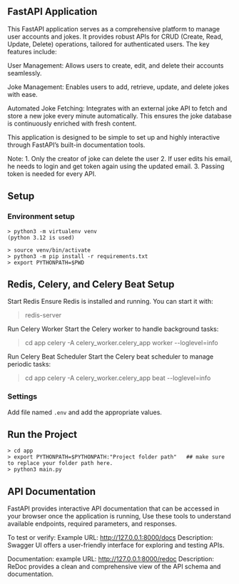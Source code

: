 ## FastAPI Application

This FastAPI application serves as a comprehensive platform to manage user accounts and jokes. It provides robust APIs for CRUD (Create, Read, Update, Delete) operations, tailored for authenticated users. The key features include:

User Management: Allows users to create, edit, and delete their accounts seamlessly.

Joke Management: Enables users to add, retrieve, update, and delete jokes with ease.

Automated Joke Fetching: Integrates with an external joke API to fetch and store a new joke every minute automatically. This ensures the joke database is continuously enriched with fresh content.

This application is designed to be simple to set up and highly interactive through FastAPI’s built-in documentation tools.

Note: 1. Only the creator of joke can delete the user
      2. If user edits his email, he needs to login and get token again using the updated email.
      3. Passing token is needed for every API.

## Setup
### Environment setup
```
> python3 -m virtualenv venv
(python 3.12 is used)

> source venv/bin/activate
> python3 -m pip install -r requirements.txt
> export PYTHONPATH=$PWD
```

## Redis, Celery, and Celery Beat Setup

Start Redis
Ensure Redis is installed and running. You can start it with:
> redis-server

Run Celery Worker
Start the Celery worker to handle background tasks:
> cd app
> celery -A celery_worker.celery_app worker --loglevel=info

Run Celery Beat Scheduler
Start the Celery beat scheduler to manage periodic tasks:
> cd app
> celery -A celery_worker.celery_app beat --loglevel=info



### Settings
Add file named `.env` and add the appropriate values.

## Run the Project
```
> cd app
> export PYTHONPATH=$PYTHONPATH:"Project folder path"   ## make sure to replace your folder path here.
> python3 main.py
```

## API Documentation

FastAPI provides interactive API documentation that can be accessed in your browser once the application is running, Use these tools to understand available endpoints, required parameters, and responses.

To test or verify:
    Example URL: http://127.0.0.1:8000/docs
    Description: Swagger UI offers a user-friendly interface for exploring and testing APIs.

Documentation:
    example URL: http://127.0.0.1:8000/redoc
    Description: ReDoc provides a clean and comprehensive view of the API schema and documentation.

